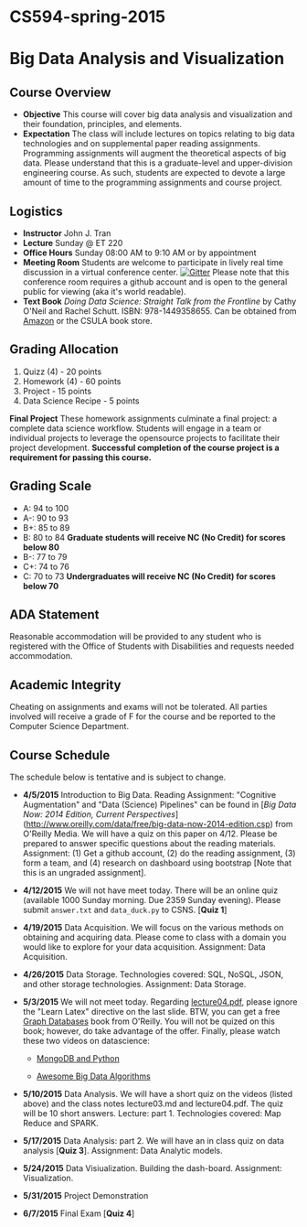 # CS594-spring-2015

# Big Data Analysis and Visualization

## Course Overview

- **Objective** This course will cover big data analysis and visualization and their foundation, principles, and elements.
- **Expectation** The class will include lectures on topics relating to big data technologies and on supplemental paper reading assignments.  Programming assignments will augment the theoretical aspects of big data.  Please understand that this is a graduate-level and upper-division engineering course.  As such, students are expected to devote a large amount of time to the programming assignments and course project.

## Logistics

- **Instructor** John J. Tran
- **Lecture** Sunday @ ET 220
- **Office Hours** Sunday 08:00 AM to 9:10 AM or by appointment
- **Meeting Room** Students are welcome to participate in lively real time discussion in a virtual conference center. [![Gitter](https://badges.gitter.im/Join%20Chat.svg)](https://gitter.im/csula/cs594-spring-2015?utm_source=badge&utm_medium=badge&utm_campaign=pr-badge)  Please note that this conference room requires a github account and is open to the general public for viewing (aka it's world readable).
- **Text Book** _Doing Data Science: Straight Talk from the Frontline_ by Cathy O'Neil and Rachel Schutt. ISBN: 978-1449358655.  Can be obtained from [Amazon](http://www.amazon.com/Doing-Data-Science-Straight-Frontline/dp/1449358659) or the CSULA book store.

## Grading Allocation

1. Quizz (4) - 20 points
2. Homework (4) - 60 points
3. Project - 15 points
4. Data Science Recipe - 5 points

**Final Project** These homework assignments culminate a final project: a complete data science workflow. Students will engage in a team or individual projects to leverage the opensource projects to facilitate their project development. **Successful completion of the course project is a requirement for passing this course.**

## Grading Scale

* A: 94 to 100
* A-: 90 to 93
* B+: 85 to 89
* B: 80 to 84 **Graduate students will receive NC (No Credit) for scores below 80**
* B-: 77 to 79
* C+: 74 to 76
* C: 70 to 73 **Undergraduates will receive NC (No Credit) for scores below 70**

## ADA Statement

Reasonable accommodation will be provided to any student who is registered with the Office of Students with Disabilities and requests needed accommodation.

## Academic Integrity

Cheating on assignments and exams will not be tolerated. All parties involved will receive a grade of F for the course and be reported to the Computer Science Department.

## Course Schedule

The schedule below is tentative and is subject to change.

* **4/5/2015** Introduction to Big Data.  Reading Assignment: "Cognitive Augmentation" and "Data (Science) Pipelines" can be found in [_Big Data Now: 2014 Edition, Current Perspectives_] (http://www.oreilly.com/data/free/big-data-now-2014-edition.csp) from O'Reilly Media.  We will have a quiz on this paper on 4/12.  Please be prepared to answer specific questions about the reading materials.  Assignment: (1) Get a github account, (2) do the reading assignment, (3) form a team, and (4) research on dashboard using bootstrap [Note that this is an ungraded assignment].

* **4/12/2015** We will not have meet today. There will be an online quiz (available 1000 Sunday morning.  Due 2359 Sunday evening).  Please submit `answer.txt` and `data_duck.py` to CSNS. [**Quiz 1**] 

* **4/19/2015** Data Acquisition.  We will focus on the various methods on obtaining and acquiring data.  Please come to class with a domain you would like to explore for your data acquisition.  Assignment: Data Acquisition.

* **4/26/2015** Data Storage.  Technologies covered: SQL, NoSQL, JSON, and other storage technologies.  Assignment: Data Storage.

* **5/3/2015** We will not meet today.  Regarding [lecture04.pdf](https://github.com/csula/cs594-spring-2015/raw/master/notes/lecture04.pdf), please ignore the "Learn Latex" directive on the last slide.  BTW, you can get a free [Graph Databases](http://neo4j.com/books/graph-databases/?utm_source=GPPC&gclid=CM3XrOyfocUCFdKIfgodaKwA2A) book from O'Reilly.  You will not be quized on this book; however, do take advantage of the offer.  Finally, please watch these two videos on datascience:

  * [MongoDB and Python](https://www.youtube.com/watch?v=SULKL7TMRsU)

  * [Awesome Big Data Algorithms](https://www.youtube.com/watch?v=jKBwGlYb13w)



* **5/10/2015** Data Analysis. We will have a short quiz on the videos (listed above) and the class notes lecture03.md and lecture04.pdf.  The quiz will be 10 short answers.  Lecture: part 1. Technologies covered: Map Reduce and SPARK.

* **5/17/2015** Data Analysis: part 2. We will have an in class quiz on data analysis [**Quiz 3**]. Assignment: Data Analytic models.

* **5/24/2015** Data Visiualization. Building the dash-board. Assignment: Visualization.

* **5/31/2015** Project Demonstration

* **6/7/2015** Final Exam [**Quiz 4**]
